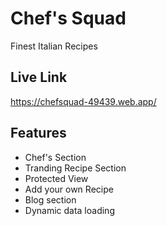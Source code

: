 
# Chef's Squad

Finest Italian Recipes


## Live Link

https://chefsquad-49439.web.app/


## Features

- Chef's Section
- Tranding Recipe Section
- Protected View
- Add your own Recipe
- Blog section
- Dynamic data loading



